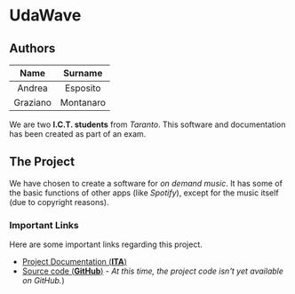 # UdaWave
## Authors
|   Name   |  Surname  |
|:--------:|:---------:|
|  Andrea  |  Esposito |
| Graziano | Montanaro |

We are two **I.C.T. students** from *Taranto*. This software and documentation has been created as part of an exam.
## The Project
We have chosen to create a software for *on demand music*. It has some of the basic functions of other apps (like *Spotify*), except for the music itself (due to copyright reasons).
### Important Links
Here are some important links regarding this project.
- <a href="downloadable/Documentazione.pdf" download>Project Documentation (**ITA**)</a>
- <a href="https://github.com">Source code (**GitHub**)</a> *- At this time, the project code isn't yet available on GitHub.*)
 
